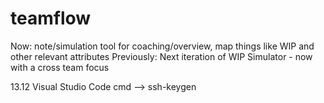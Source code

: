 # teamflow
Now: note/simulation tool for coaching/overview, map things like WIP and other relevant attributes
Previously: Next iteration of WIP Simulator - now with a cross team focus

13.12
Visual Studio Code
cmd --> ssh-keygen
